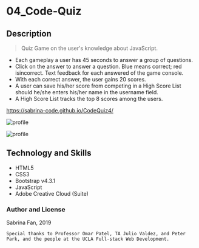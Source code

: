# 04_Code-Quiz

## Description

> Quiz Game on the user's knowledge about JavaScript.

- Each gameplay a user has 45 seconds to answer a group of questions.
- Click on the answer to answer a question. Blue means correct; red isincorrect. Text feedback for each answered of the game console.
- With each correct answer, the user gains 20 scores.
- A user can save his/her score from competing in a High Score List should he/she enters his/her name in the username field.
- A High Score List tracks the top 8 scores among the users.

https://sabrina-code.github.io/CodeQuiz4/

![profile](https://github.com/sabrina-code/CodeQuiz4/blob/master/codequiz1.jpg)

![profile](https://github.com/sabrina-code/CodeQuiz4/blob/master/codequiz2.jpg)

## Technology and Skills

- HTML5
- CSS3
- Bootstrap v4.3.1
- JavaScript
- Adobe Creative Cloud (Suite)

### Author and License

Sabrina Fan, 2019

    Special thanks to Professor Omar Patel, TA Julio Valdez, and Peter Park, and the people at the UCLA Full-stack Web Development.
